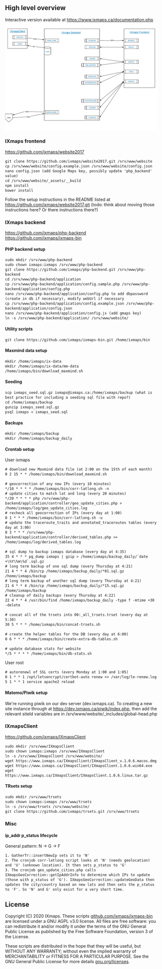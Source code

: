 ## High level overview

Interactive version available at https://www.ixmaps.ca/documentation.php
![IXmaps stack overview](./assets/imgs/stack-overview.png)

### IXmaps frontend
https://github.com/ixmaps/website2017
```
git clone https://github.com/ixmaps/website2017.git /srv/www/website
cp /srv/www/website/config.example.json /srv/www/website/config.json
nano config.json (add Google Maps key, possibly update 'php_backend' value)
cd /srv/www/website/_assets/__build
npm install
bower install
```

Follow the setup instructions in the README listed at https://github.com/ixmaps/website2017.git
(todo: think about moving those instructions here? Or there instructions there?)

### IXmaps backend
https://github.com/ixmaps/php-backend
https://github.com/ixmaps/ixmaps-bin

#### PHP backend setup
```
sudo mkdir /srv/www/php-backend
sudo chown ixmaps:ixmaps /srv/www/php-backend
git clone https://github.com/ixmaps/php-backend.git /srv/www/php-backend
cd /srv/www/php-backend/application
cp /srv/www/php-backend/application/config.sample.php /srv/www/php-backend/application/config.php
nano /srv/www/php-backend/application/config.php to add dbpassword (create in db if necessary), modify webUrl if necessary
cp /srv/www/php-backend/application/config.example.json /srv/www/php-backend/application/config.json
nano /srv/www/php-backend/application/config.js (add gmaps key)
ln -s /srv/www/php-backend/application/ /srv/www/website/
```

#### Utility scripts
```
git clone https://github.com/ixmaps/ixmaps-bin.git /home/ixmaps/bin
```

#### Maxmind data setup
```
mkdir /home/ixmaps/ix-data
mkdir /home/ixmaps/ix-data/mm-data
/home/ixmaps/bin/download_maxmind.sh
```

#### Seeding
```
scp ixmaps_seed.sql.gz ixmaps@ixmaps.ca:/home/ixmaps/backup (what is best practice for including a seeding sql file with repo?)
cd /home/ixmaps/backup
gunzip ixmaps_seed.sql.gz
psql ixmaps < ixmaps_seed.sql
```

#### Backups
```
mkdir /home/ixmaps/backup
mkdir /home/ixmaps/backup_daily
```

#### Crontab setup
User ixmaps
```
# download new Maxmind data file (at 2:00 on the 15th of each month)
0 2 15 * * /home/ixmaps/bin/download_maxmind.sh

# geocorrection of any new IPs (every 10 minutes)
*/10 * * * * /home/ixmaps/bin/corr-latlong.sh -n
# update cities to match lat and long (every 20 minutes)
*/20 * * * * php /srv/www/php-backend/application/controller/geo_update_cities.php > /home/ixmaps/log/geo_update_cities.log
# recheck all geocorrection of IPs (every day at 1:00)
0 1 * * * /home/ixmaps/bin/corr-latlong.sh -u
# update the traceroute_traits and annotated_traceroutes tables (every day at 3:00)
0 3 * * * /srv/www/php-backend/application/controller/derived_tables.php >> /home/ixmaps/log/derived_tables.log

# sql dump to backup ixmaps database (every day at 4:35)
35 4 * * * pg_dump ixmaps | gzip > /home/ixmaps/backup_daily/`date +\%Y\%m\%d`.sql.gz
# long term backup of one sql dump (every Thursday at 4:21)
21 4 * * 4 /bin/cp /home/ixmaps/backup_daily/*01.sql.gz /home/ixmaps/backup
# long term backup of another sql dump (every Thursday at 4:21)
21 4 * * 4 /bin/cp /home/ixmaps/backup_daily/*15.sql.gz /home/ixmaps/backup
# cleanup of daily backups (every Thursday at 4:22)
22 4 * * 4 /usr/bin/find /home/ixmaps/backup_daily -type f -mtime +30 -delete

# concat all of the trsets into 00:_all_trsets.trset (every day at 5:30)
30 5 * * * /home/ixmaps/bin/concat-trsets.sh

# create the helper tables for the DB (every day at 6:00)
0 6 * * * /home/ixmaps/bin/create-extra-db-tables.sh

# update database stats for website
*/5 * * * * /home/ixmaps/bin/db-stats.sh
```
User root
```
# autorenewl of SSL certs (every Monday at 1:00 and 1:05)
0 1 * * 1 /opt/letsencrypt/certbot-auto renew >> /var/log/le-renew.log
5 1 * * 1 service apache2 reload
```

#### Matomo/Piwik setup
We're running piwik on our dev server (dev.ixmaps.ca).
To creating a new site instance through at https://dev.ixmaps.ca/piwik/index.php, then add the relevant siteId variables are in /srv/www/website/\_includes/global-head.php

### IXmapsClient
https://github.com/ixmaps/IXmapsClient
```
sudo mkdir /srv/www/IXmapsClient
sudo chown ixmaps:ixmaps /srv/www/IXmapsClient
ln -s /srv/www/IXmapsClient /srv/www/website/
wget https://www.ixmaps.ca/IXmapsClient/IXmapsClient_v.1.0.6.macos.dmg
wget https://www.ixmaps.ca/IXmapsClient/IXmapsClient.1.0.6.win64.exe
wget https://www.ixmaps.ca/IXmapsClient/IXmapsClient.1.0.6.linux.tar.gz
```

#### TRsets setup
```
sudo mkdir /srv/www/trsets
sudo chown ixmaps:ixmaps /srv/www/trsets
ln -s /srv/www/trsets /srv/www/website/
git clone https://github.com/ixmaps/trsets.git /srv/www/trsets
```

### Misc
#### ip_addr p_status lifecycle
General pattern: N -> G -> F
```
1. GatherTr::insertNewIp sets it to 'N'
2. The cronjob corr-latlong script looks at 'N' (needs geolocation) and 'U' (unknown location). It then sets p_status to 'G'
3. The cronjob geo_update_cities.php calls IXmapsGeoCorrection::getIpAddrInfo to determine which IPs to update (those with p_status of 'G'). IXmapsGeoCorrection::updateGeoData then updates the city/country based on new lats and then sets the p_status to 'F'. So 'N' and G' only exist for a very short time.
```

## License
Copyright (C) 2020 IXmaps.
These scripts [github.com/ixmaps/ixmaps-bin](https://github.com/ixmaps/ecosystem) are licensed under a GNU AGPL v3.0 license. All files are free software: you can redistribute it and/or modify it under the terms of the GNU General Public License as published by the Free Software Foundation, version 3 of the License.

These scripts are distributed in the hope that they will be useful, but WITHOUT ANY WARRANTY; without even the implied warranty of MERCHANTABILITY or FITNESS FOR A PARTICULAR PURPOSE. See the GNU General Public License for more details [gnu.org/licenses](https://gnu.org/licenses/agpl.html).
